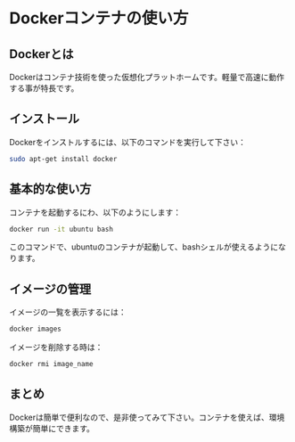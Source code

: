 # Dockerコンテナの使い方

## Dockerとは

Dockerはコンテナ技術を使った仮想化プラットホームです。軽量で高速に動作する事が特長です。

## インストール

Dockerをインストルするには、以下のコマンドを実行して下さい：

```bash
sudo apt-get install docker
```

## 基本的な使い方

コンテナを起動するにわ、以下のようにします：

```bash
docker run -it ubuntu bash
```

このコマンドで、ubuntuのコンテナが起動して、bashシェルが使えるようになります。

## イメージの管理

イメージの一覧を表示するには：

```bash
docker images
```

イメージを削除する時は：

```bash
docker rmi image_name
```

## まとめ

Dockerは簡単で便利なので、是非使ってみて下さい。コンテナを使えば、環境構築が簡単にできます。
